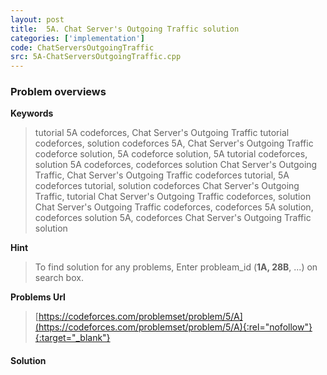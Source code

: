 ```yaml
---
layout: post
title:  5A. Chat Server's Outgoing Traffic solution
categories: ['implementation']
code: ChatServersOutgoingTraffic
src: 5A-ChatServersOutgoingTraffic.cpp
---
```

### **Problem overviews**

**Keywords**
> tutorial 5A codeforces, Chat Server's Outgoing Traffic tutorial codeforces, solution codeforces 5A, Chat Server's Outgoing Traffic codeforce solution, 5A codeforce solution, 5A tutorial codeforces, solution 5A codeforces, codeforces solution Chat Server's Outgoing Traffic, Chat Server's Outgoing Traffic codeforces tutorial, 5A codeforces tutorial, solution codeforces Chat Server's Outgoing Traffic, tutorial Chat Server's Outgoing Traffic codeforces, solution Chat Server's Outgoing Traffic codeforces, codeforces 5A solution, codeforces solution 5A, codeforces Chat Server's Outgoing Traffic solution

**Hint**
> To find solution for any problems, Enter probleam_id (**1A, 28B**, ...) on search box. 

**Problems Url**
> [https://codeforces.com/problemset/problem/5/A](https://codeforces.com/problemset/problem/5/A){:rel="nofollow"}{:target="_blank"}

#### **Solution**



